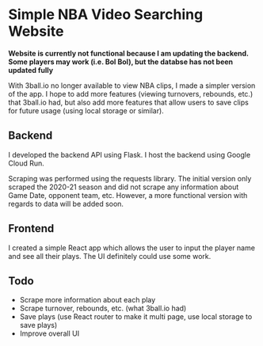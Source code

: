 # Simple NBA Video Searching Website
**Website is currently not functional because I am updating the backend. Some players may work (i.e. Bol Bol), but the databse has not been updated fully**

With 3ball.io no longer available to view NBA clips, I made a simpler version of the app. I hope to add more features (viewing turnovers, rebounds, etc.) that 3ball.io had, but also add more features that allow users to save clips for future usage (using local storage or similar). 

## Backend
I developed the backend API using Flask. I host the backend using Google Cloud Run. 

Scraping was performed using the requests library. The initial version only scraped the 2020-21 season and did not scrape any information about Game Date, opponent team, etc. However, a more functional version with regards to data will be added soon. 

## Frontend
I created a simple React app which allows the user to input the player name and see all their plays. The UI definitely could use some work.

## Todo
- Scrape more information about each play
- Scrape turnover, rebounds, etc. (what 3ball.io had)
- Save plays (use React router to make it multi page, use local storage to save plays)
- Improve overall UI
